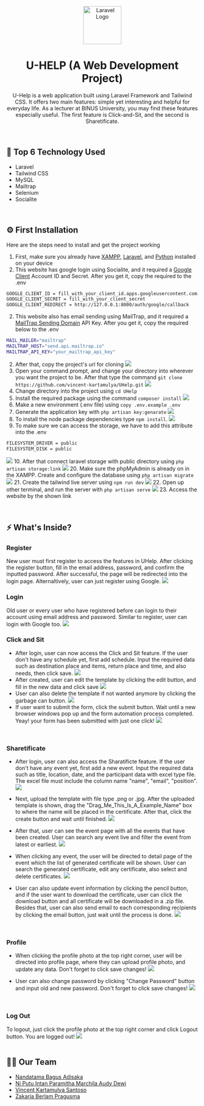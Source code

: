 <p align="center"><a href="https://uhelp.anderies.com" target="_blank"><img src="public/assets/Logo.png" width="100" alt="Laravel Logo"></a></p>

<h1 align="center">U-HELP (A Web Development Project)</h1>
<p align="center">U-Help is a web application built using Laravel Framework and Tailwind CSS. It offers two main features: simple yet interesting and helpful for everyday life. As a lecturer at BINUS University, you may find these features especially useful. The first feature is Click-and-Sit, and the second is Sharetificate. </p>  

<br />


## 🚀 Top 6 Technology Used
- Laravel
- Tailwind CSS
- MySQL
- Mailtrap
- Selenium
- Socialite

<br />

## ⚙ First Installation
Here are the steps need to install and get the project working
1. First, make sure you already have [XAMPP](https://www.apachefriends.org/download.html), [Laravel](https://laravel.com/docs/7.x/installation), and [Python](https://www.python.org/downloads/) installed on your device
2. This website has google login using Socialite, and it required a [Google Client](https://console.cloud.google.com/apis/dashboard) Account ID and Secret. After you get it, copy the required to the .env
```bash
GOOGLE_CLIENT_ID = fill_with_your_client_id.apps.googleusercontent.com
GOOGLE_CLIENT_SECRET = fill_with_your_client_secret
GOOGLE_CLIENT_REDIRECT = http://127.0.0.1:8000/auth/google/callback
```
2. This website also has email sending using MailTrap, and it required a [MailTrap Sending Domain](https://mailtrap.io/sending/domains) API Key. After you get it, copy the required below to the .env
```bash
MAIL_MAILER="mailtrap"
MAILTRAP_HOST="send.api.mailtrap.io"
MAILTRAP_API_KEY="your_mailtrap_api_key"
```
2. After that, copy the project's url for cloning
![](public/assets/readme/clone.jpg)
3. Open your command prompt, and change your directory into wherever you want the project to be. After that type the command `git clone https://github.com/vincent-kartamulya/UHelp.git`
![](public/assets/readme/gitclone.jpg)
4. Change directory into the project using `cd UHelp`
5. Install the required package using the command `composer install`
![](public/assets/readme/composerinstall.jpg)
6. Make a new environment (.env file) using `copy .env.example .env`
7. Generate the application key with `php artisan key:genarate`
![](public/assets/readme/keygenerate.jpg)
8. To install the node package dependencies type `npm install`. 
![](public/assets/readme/npminstall.jpg)
9. To make sure we can access the storage, we have to add this attribute into the .env
```bash
FILESYSTEM_DRIVER = public
FILESYSTEM_DISK = public
```
![](public/assets/readme/filesystem.jpg)
10. After that connect laravel storage with public directory using `php artisan storage:link`
![](public/assets/readme/storagelink.jpg)
20. Make sure the phpMyAdmin is already on in the XAMPP. Create and configure the database using `php artisan migrate`
![](public/assets/readme/migrate.jpg)
21. Create the tailwind live server using `npm run dev`
![](public/assets/readme/rundev.jpg)
22. Open up other terminal, and run the server with `php artisan serve`
![](public/assets/readme/serve.jpg)
23. Access the website by the shown link

<br />

## ⚡️ What's Inside?
### Register

New user must first register to access the features in UHelp. After clicking the register button, fill in the email address, password, and confirm the inputted password. After successful, the page will be redirected into the login page. Alternaltively, user can just register using Google.
![](https://github.com/ZakariaBerlam/UHelp/blob/main/0727.gif)
<br />

### Login
Old user or every user who have registered before can login to their account using email address and password. Similar to register, user can login with Google too.
![](https://github.com/ZakariaBerlam/UHelp/blob/main/login.gif)
<br />

### Click and Sit
- After login, user can now access the Click and Sit feature. If the user don't have any schedule yet, first add schedule. Input the required data such as destination place and items, return place and time, and also needs, then click save.
![](https://github.com/ZakariaBerlam/UHelp/blob/main/Bikin%20template.gif)
- After created, user can edit the template by clicking the edit button, and fill in the new data and click save
![](https://github.com/ZakariaBerlam/UHelp/blob/main/Edit%20template.gif)
- User can also delete the template if not wanted anymore by clicking the garbage can button.
![](https://github.com/ZakariaBerlam/UHelp/blob/main/Delete.gif)
- If user want to submit the form, click the submit button. Wait until a new browser windows pop up and the form automation process completed. Yeay! your form has been submitted with just one click!
![](https://github.com/ZakariaBerlam/UHelp/blob/main/Submit.gif)


<br />

### Sharetificate
- After login, user can also access the Sharatificte feature. If the user don't have any event yet, first add a new event. Input the required data such as title, location, date, and the participant data with excel type file. The excel file must include the column name "name", "email", "position". 
![](https://github.com/ZakariaBerlam/UHelp/blob/main/Upload%20Excell.gif)
- Next, upload the template with file type .png or .jpg. After the uploaded template is shown, drag the "Drag_Me_This_Is_A_Example_Name" box to where the name will be placed in the certificate. After that, click the create button and wait until finished. 
![](https://github.com/ZakariaBerlam/UHelp/blob/main/Add%20template.gif)
- After that, user can see the event page with all the events that have been created. User can search any event live and filter the event from latest or earliest.
![](https://github.com/ZakariaBerlam/UHelp/blob/main/See%20all%20event.gif)
- When clicking any event, the user will be directed to detail page of the event which the list of generated certificate will be shown. User can search the generated certificate, edit any certificate, also select and delete certificates. 
![](https://github.com/ZakariaBerlam/UHelp/blob/main/Edit%20certificate.gif)

- User can also update event information by clicking the pencil button, and if the user want to download the certificate, user can click the download button and all certificate will be downloaded in a .zip file. Besides that, user can also send email to each corresponding recipients by clicking the email button, just wait until the process is done. 
![](https://github.com/ZakariaBerlam/UHelp/blob/main/Edit%20event%20and%20download.gif)
<br />

### Profile
- When clicking the profile photo at the top right corner, user will be directed into profile page, where they can upload profile photo, and update any data. Don't forget to click save changes!
![](https://github.com/ZakariaBerlam/UHelp/blob/main/Update%20Profile.gif)

- User can also change password by clicking "Change Password" button and input old and new password. Don't forget to click save changes!
![](https://github.com/ZakariaBerlam/UHelp/blob/main/Change%20Password.gif)
<br />

### Log Out
To logout, just click the profile photo at the top right corner and click Logout button. You are logged out!
![](https://github.com/ZakariaBerlam/UHelp/blob/main/Log%20Out.gif)
<br />
<br />

## 👩‍💻 Our Team

- [Nandatama Bagus Adisaka](https://github.com/bagusadisaka)
- [Ni Putu Intan Paramitha Marchila Audy Dewi](https://github.com/intanparamitha33)
- [Vincent Kartamulya Santoso](https://github.com/vincent-kartamulya/)
- [Zakaria Berlam Pragusma](https://github.com/ZakariaBerlam)

